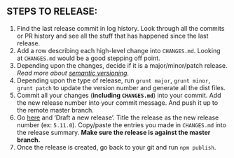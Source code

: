## STEPS TO RELEASE:

1. Find the last release commit in log history. Look through all the commits or PR history and see all the stuff that has happened since the last release.
2. Add a row describing each high-level change into `CHANGES.md`. Looking at `CHANGES.md` would be a good stepping off point.
3. Depending upon the changes, decide if it is a major/minor/patch release. _Read more about [semantic versioning](http://semver.org/)_.
4. Depending upon the type of release, run `grunt major`, `grunt minor`, `grunt patch` to update the version number and generate all the dist files.
5. Commit all your changes (**including `CHANGES.md`**) into your commit. Add the new release number into your commit message. And push it up to the remote master branch.
6. Go [here](https://github.com/yabwe/medium-editor/releases) and ‘Draft a new release’. Title the release as the new release number (ex: `5.11.0`). Copy/paste the entries you made in `CHANGES.md` into the release summary. **Make sure the release is against the master branch.**
7. Once the release is created, go back to your git and run `npm publish`.
